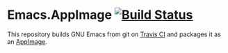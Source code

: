 # Emacs.AppImage [![Build Status](https://travis-ci.org/probonopd/Emacs.AppImage.svg?branch=master)](https://travis-ci.org/probonopd/Emacs.AppImage)

This repository builds GNU Emacs from git on [Travis CI](http://travis-ci.org/) and packages it as an [AppImage](http://appimage.org/).
